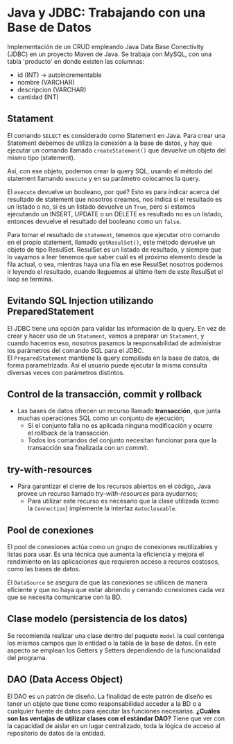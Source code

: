 # Java y JDBC: Trabajando con una Base de Datos
Implementación de un CRUD empleando Java Data Base Conectivity (JDBC) en un proyecto Maven de Java. Se trabaja con MySQL, con una tabla 'producto' en donde existen las columnas:
- id (INT) -> autoincrementable
- nombre (VARCHAR)
- descripcion (VARCHAR)
- cantidad (INT)

## Statament
El comando `SELECT` es considerado como Statement en Java. Para crear una Statement debemos de utiliza la conexión a la base de datos, y hay que ejecutar un comando llamado `createStatement()` que devuelve un objeto del mismo tipo (statement). 

Así, con ese objeto, podemos crear la query SQL, usando el método del statement llamando `execute` y en su parámetro colocamos la query. 

El `execute` devuelve un booleano, por qué? Esto es para indicar acerca del resultado de statement que nosotros creamos, nos indica si el resultado es un listado o no, si es un listado devuelve un `True`, pero si estamos ejecutando un INSERT, UPDATE o un DELETE es resultado no es un listado, entonces devuelve el resultado del booleano como un `false`.

Para tomar el resultado de `statement`, tenemos que ejecutar otro comando en el propio statement, llamado `getResulSet()`, este método devuelve un objeto de tipo ResulSet. ResulSet es un listado de resultado, y siempre que lo vayamos a leer tenemos que saber cuál es el próximo elemento desde la fila actual, o sea, mientras haya una fila en ese ResulSet nosotros podemos ir leyendo el resultado, cuando lleguemos al último ítem de este ResulSet el loop se termina. 

## Evitando SQL Injection utilizando PreparedStatement 
El JDBC tiene una opción para validar las información de la query. En vez de crear y hacer uso de un `Statament`, vamos a preparar un `Statament`, y cuando hacemos eso, nosotros pasamos la responsabilidad de administrar los parámetros del comando SQL para el JDBC. 
El `PreparedStatement` mantiene la query compilada en la base de datos, de forma parametrizada. Así el usuario puede ejecutar la misma consulta diversas veces con parámetros distintos. 

## Control de la transacción, commit y rollback 
- Las bases de datos ofrecen un recurso llamado **transacción**, que junta muchas operaciones SQL como un conjunto de ejecución;
    - Si el conjunto falla no es aplicada ninguna modificación y ocurre el *rollback* de la transacción.
    - Todos los comandos del conjunto necesitan funcionar para que la transacción sea finalizada con un *commit*.

## try-with-resources 
- Para garantizar el cierre de los recursos abiertos en el código, Java provee un recurso llamado *try-with-resources* para ayudarnos;
    - Para utilizar este recurso es necesario que la clase utilizada (como la `Connection`) implemente la interfaz `Autocloseable`.

## Pool de conexiones 
El pool de conexiones actúa como un grupo de conexiones reutilizables y listas para usar. Es una técnica que aumenta la eficiencia
y mejora el rendimiento en las aplicaciones que requieren acceso a recuros costosos, como las bases de datos.

El `DataSource` se asegura de que las conexiones se utilicen de manera eficiente y que no haya que estar abriendo y
cerrando conexiones cada vez que se necesita comunicarse con la BD. 

## Clase modelo (persistencia de los datos)
Se recomienda realizar una clase dentro del paquete `model` la cual contenga los mismos campos que la entidad o la tabla de la base de datos. 
En este aspecto se emplean los Getters y Setters dependiendo de la funcionalidad del programa. 

## DAO (Data Access Object) 
El DAO es un patrón de diseño. La finalidad de este patrón de diseño es tener un objeto que tiene como responsabilidad acceder a la BD o a cualquier fuente de datos para ejecutar las funciones necesarias. 
**¿Cuáles son las ventajas de utilizar clases con el estándar DAO?**
Tiene que ver con la capacidad de aislar en un lugar centralizado, toda la lógica de acceso al repositorio de datos de la entidad.
